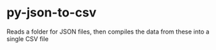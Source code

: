 # py-json-to-csv
Reads a folder for JSON files, then compiles the data from these into a single CSV file
